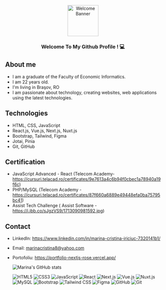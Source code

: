 <div align="center">
  <img src="https://i.ibb.co/pdhrPwY/pg7hoojxnhwk1xi1cgqrq5iu9mct.png" alt="Welcome Banner" width="100"/>
  <h3>Welcome To My Github Profile ! 💻</h3>
</div>


## About me 

- I am a graduate of the Faculty of Economic Informatics.
- I am 22 years old.
- I'm living in Braşov, RO
- I am passionate about technology, creating websites, web applications using the latest technologies.


## Technologies

- HTML, CSS, JavaScript
- React.js, Vue.js, Next.js, Nuxt.js
- Bootstrap, Tailwind, Figma
- Jotai, Pinia
- Git, GitHub
  

## Certification

- JavaScript Advanced - React (Telecom Academy- https://cursuri.telacad.ro/certificates/9e7613a4c6b94f0cbec1a78940a19f6c)
- PHP/MySQL (Telecom Academy - https://cursuri.telacad.ro/certificates/87f660a6889e49448efa0ba75795bc41)
- Assist Tech Challenge ( Assist Software - https://i.ibb.co/sJgzVS9/1713090981592.jpg)


## Contact

- LinkedIn: https://www.linkedin.com/in/marina-cristina-iriciuc-7320141b1/
- Email: marinacristina8@yahoo.com
- Portofoliu: https://portfolio-nextjs-rose.vercel.app/



  ![Marina's GitHub stats](https://github-readme-stats.vercel.app/api?username=MarinaIriciuc&show_icons=true&theme=radical)


  ![HTML5](https://img.shields.io/badge/-HTML5-E34F26?logo=html5&logoColor=white&style=flat)
![CSS3](https://img.shields.io/badge/-CSS3-1572B6?logo=css3&logoColor=white&style=flat)
![JavaScript](https://img.shields.io/badge/-JavaScript-F7DF1E?logo=javascript&logoColor=black&style=flat)
![React](https://img.shields.io/badge/-React-61DAFB?logo=react&logoColor=black&style=flat)
![Next.js](https://img.shields.io/badge/-Next.js-000000?logo=next.js&logoColor=white&style=flat)
![Vue.js](https://img.shields.io/badge/-Vue.js-4FC08D?logo=vue.js&logoColor=white&style=flat)
![Nuxt.js](https://img.shields.io/badge/-Nuxt.js-00DC82?logo=nuxt.js&logoColor=white&style=flat)
![MySQL](https://img.shields.io/badge/-MySQL-4479A1?logo=mysql&logoColor=white&style=flat)
![Bootstrap](https://img.shields.io/badge/-Bootstrap-7952B3?logo=bootstrap&logoColor=white&style=flat)
![Tailwind CSS](https://img.shields.io/badge/-Tailwind%20CSS-38B2AC?logo=tailwind-css&logoColor=white&style=flat)
![Figma](https://img.shields.io/badge/-Figma-F24E1E?logo=figma&logoColor=white&style=flat)
![GitHub](https://img.shields.io/badge/-GitHub-181717?logo=github&logoColor=white&style=flat)
![Git](https://img.shields.io/badge/-Git-F05032?logo=git&logoColor=white&style=flat)

